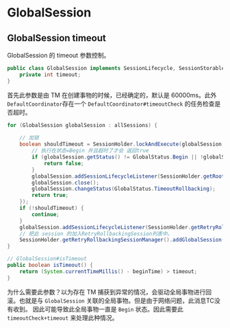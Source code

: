 # GlobalSession

## GlobalSession timeout

GlobalSession 的 timeout 参数控制。

```java
public class GlobalSession implements SessionLifecycle, SessionStorable {
    private int timeout; 
}
```

首先此参数是由 TM 在创建事物的时候，已经确定的，默认是 60000ms。此外`DefaultCoordinator`存在一个 `DefaultCoordinator#timeoutCheck` 的任务检查是否超时。

```java
for (GlobalSession globalSession : allSessions) {
 
    // 加锁
    boolean shouldTimeout = SessionHolder.lockAndExecute(globalSession, () -> {
        // 执行在状态=Begin 并且超时了才会 返回true
        if (globalSession.getStatus() != GlobalStatus.Begin || !globalSession.isTimeout()) {
            return false;
        }
        globalSession.addSessionLifecycleListener(SessionHolder.getRootSessionManager());
        globalSession.close();
        globalSession.changeStatus(GlobalStatus.TimeoutRollbacking);
        return true;
    });
    if (!shouldTimeout) {
        continue;
    }
    globalSession.addSessionLifecycleListener(SessionHolder.getRetryRollbackingSessionManager());
    // 把此 session 的加入RetryRollbackingSession列表中。
    SessionHolder.getRetryRollbackingSessionManager().addGlobalSession(globalSession);
}

// GlobalSession#isTimeout
public boolean isTimeout() {
    return (System.currentTimeMillis() - beginTime) > timeout;
}
```

为什么需要此参数？以为存在 TM 捕获到异常的情况，会驱动全局事物进行回滚。也就是与 `GlobalSession` 关联的全局事物。但是由于网络问题，此消息TC没有收到。
因此可能导致此全局事物一直是 `Begin` 状态。因此需要此 `timeoutCheck+timeout` 来处理此种情况。
